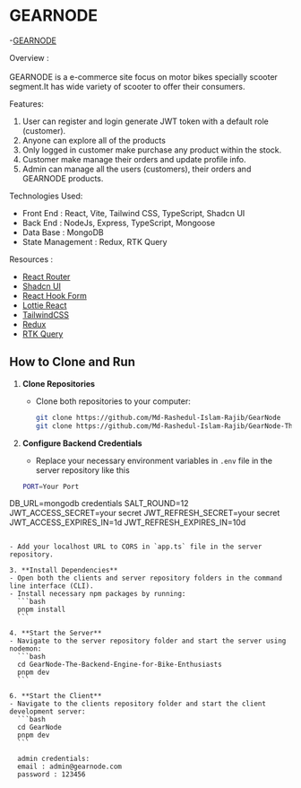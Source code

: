 # GEARNODE

-[GEARNODE](https://gear-node.vercel.app)

Overview : <br/> <br/>
GEARNODE is a e-commerce site focus on motor bikes specially scooter segment.It has wide variety of scooter to offer their consumers.

Features: 

1. User can register and login generate JWT token with a default role (customer).
2. Anyone can explore all of the products
3. Only logged in customer make purchase any product within the stock.
4. Customer make manage their orders and update profile info.
5. Admin can manage all the users (customers), their orders and GEARNODE products.


Technologies Used:

- Front End : React, Vite, Tailwind CSS, TypeScript, Shadcn UI
- Back End : NodeJs, Express, TypeScript, Mongoose
- Data Base :  MongoDB
- State Management : Redux, RTK Query


Resources :

- [React Router](https://reactrouter.com/en/main)
- [Shadcn UI](http://ui.shadcn.com)
- [React Hook Form](https://swiperjs.com/react)
- [Lottie React](https://lottiereact.com/)
- [TailwindCSS](https://tailwindcss.com/)
- [Redux](https://redux.dev)
- [RTK Query](https://redux-toolkit.js.org/rtk-query/overview)


## How to Clone and Run

1. **Clone Repositories**
   - Clone both repositories to your computer:
     ```bash
     git clone https://github.com/Md-Rashedul-Islam-Rajib/GearNode
     git clone https://github.com/Md-Rashedul-Islam-Rajib/GearNode-The-Backend-Engine-for-Bike-Enthusiasts
     ```


2. **Configure Backend Credentials**
   - Replace your necessary environment variables in `.env` file in the server repository like this
   ```bash
   PORT=Your Port
DB_URL=mongodb credentials
SALT_ROUND=12
JWT_ACCESS_SECRET=your secret
JWT_REFRESH_SECRET=your secret
JWT_ACCESS_EXPIRES_IN=1d
JWT_REFRESH_EXPIRES_IN=10d
   ```

   - Add your localhost URL to CORS in `app.ts` file in the server repository.

3. **Install Dependencies**
   - Open both the clients and server repository folders in the command line interface (CLI).
   - Install necessary npm packages by running:
     ```bash
     pnpm install
     ```

4. **Start the Server**
   - Navigate to the server repository folder and start the server using nodemon:
     ```bash
     cd GearNode-The-Backend-Engine-for-Bike-Enthusiasts
     pnpm dev
     ```

6. **Start the Client**
   - Navigate to the clients repository folder and start the client development server:
     ```bash
     cd GearNode
     pnpm dev
     ```

     admin credentials: 
     email : admin@gearnode.com
     password : 123456

